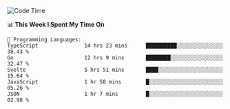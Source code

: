 <!--START_SECTION:waka-->
![Code Time](http://img.shields.io/badge/Code%20Time-925%20hrs%2046%20mins-blue)

📊 **This Week I Spent My Time On** 

```text
💬 Programming Languages: 
TypeScript               14 hrs 23 mins      ██████████░░░░░░░░░░░░░░░   38.43 % 
Go                       12 hrs 9 mins       ████████░░░░░░░░░░░░░░░░░   32.47 % 
Svelte                   5 hrs 51 mins       ████░░░░░░░░░░░░░░░░░░░░░   15.64 % 
JavaScript               1 hr 58 mins        █░░░░░░░░░░░░░░░░░░░░░░░░   05.26 % 
JSON                     1 hr 7 mins         █░░░░░░░░░░░░░░░░░░░░░░░░   02.98 % 
```


<!--END_SECTION:waka-->